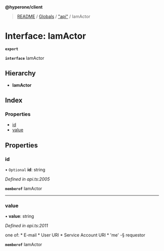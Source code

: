 **@hyperone/client**

> [README](../README.md) / [Globals](../globals.md) / ["api"](../modules/_api_.md) / IamActor

# Interface: IamActor

**`export`** 

**`interface`** IamActor

## Hierarchy

* **IamActor**

## Index

### Properties

* [id](_api_.iamactor.md#id)
* [value](_api_.iamactor.md#value)

## Properties

### id

• `Optional` **id**: string

*Defined in api.ts:2005*

**`memberof`** IamActor

___

### value

•  **value**: string

*Defined in api.ts:2011*

one of: * E-mail * User URI * Service Account URI * \'me\' -§ requestor

**`memberof`** IamActor
